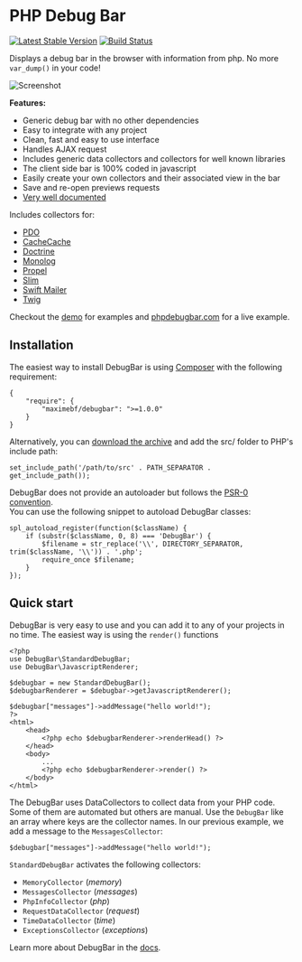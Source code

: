 # PHP Debug Bar

[![Latest Stable Version](https://poser.pugx.org/maximebf/debugbar/v/stable.png)](https://packagist.org/packages/maximebf/debugbar) [![Build Status](https://travis-ci.org/maximebf/php-debugbar.png?branch=master)](https://travis-ci.org/maximebf/php-debugbar)

Displays a debug bar in the browser with information from php.
No more `var_dump()` in your code!

![Screenshot](https://raw.github.com/maximebf/php-debugbar/master/docs/screenshot.png)

**Features:**

 - Generic debug bar with no other dependencies
 - Easy to integrate with any project
 - Clean, fast and easy to use interface
 - Handles AJAX request
 - Includes generic data collectors and collectors for well known libraries
 - The client side bar is 100% coded in javascript
 - Easily create your own collectors and their associated view in the bar
 - Save and re-open previews requests
 - [Very well documented](http://phpdebugbar.com/docs)

Includes collectors for:

  - [PDO](http://php.net/manual/en/book.pdo.php)
  - [CacheCache](http://maximebf.github.io/CacheCache/)
  - [Doctrine](http://doctrine-project.org)
  - [Monolog](https://github.com/Seldaek/monolog)
  - [Propel](http://propelorm.org/)
  - [Slim](http://slimframework.com)
  - [Swift Mailer](http://swiftmailer.org/)
  - [Twig](http://twig.sensiolabs.org/)

Checkout the [demo](https://github.com/maximebf/php-debugbar/tree/master/demo) for
examples and [phpdebugbar.com](http://phpdebugbar.com) for a live example.

## Installation

The easiest way to install DebugBar is using [Composer](https://github.com/composer/composer)
with the following requirement:

    {
        "require": {
            "maximebf/debugbar": ">=1.0.0"
        }
    }

Alternatively, you can [download the archive](https://github.com/maximebf/php-debugbar/zipball/master) 
and add the src/ folder to PHP's include path:

    set_include_path('/path/to/src' . PATH_SEPARATOR . get_include_path());

DebugBar does not provide an autoloader but follows the [PSR-0 convention](https://github.com/php-fig/fig-standards/blob/master/accepted/PSR-0.md).  
You can use the following snippet to autoload DebugBar classes:

    spl_autoload_register(function($className) {
        if (substr($className, 0, 8) === 'DebugBar') {
            $filename = str_replace('\\', DIRECTORY_SEPARATOR, trim($className, '\\')) . '.php';
            require_once $filename;
        }
    });

## Quick start

DebugBar is very easy to use and you can add it to any of your projects in no time.
The easiest way is using the `render()` functions

    <?php
    use DebugBar\StandardDebugBar;
    use DebugBar\JavascriptRenderer;

    $debugbar = new StandardDebugBar();
    $debugbarRenderer = $debugbar->getJavascriptRenderer();

    $debugbar["messages"]->addMessage("hello world!");
    ?>
    <html>
        <head>
            <?php echo $debugbarRenderer->renderHead() ?>
        </head>
        <body>
            ...
            <?php echo $debugbarRenderer->render() ?>
        </body>
    </html>

The DebugBar uses DataCollectors to collect data from your PHP code. Some of them are
automated but others are manual. Use the `DebugBar` like an array where keys are the
collector names. In our previous example, we add a message to the `MessagesCollector`:

    $debugbar["messages"]->addMessage("hello world!");

`StandardDebugBar` activates the following collectors:

 - `MemoryCollector` (*memory*)
 - `MessagesCollector` (*messages*)
 - `PhpInfoCollector` (*php*)
 - `RequestDataCollector` (*request*)
 - `TimeDataCollector` (*time*)
 - `ExceptionsCollector` (*exceptions*)

Learn more about DebugBar in the [docs](http://phpdebugbar.com/docs).
